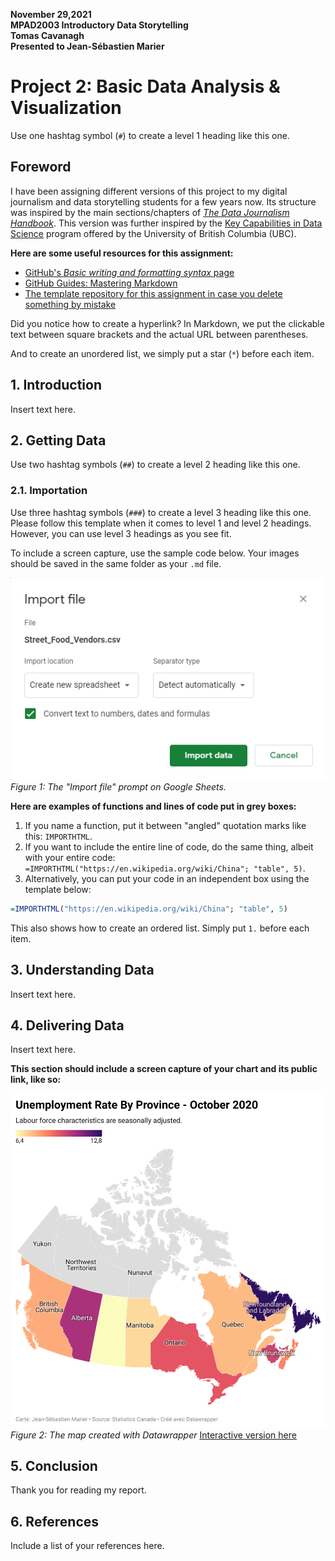 **November 29,2021**<br>
**MPAD2003 Introductory Data Storytelling**<br>
**Tomas Cavanagh**<br>
**Presented to Jean-Sébastien Marier**<br>

# Project 2: Basic Data Analysis & Visualization

Use one hashtag symbol (`#`) to create a level 1 heading like this one.

## Foreword

I have been assigning different versions of this project to my digital journalism and data storytelling students for a few years now. Its structure was inspired by the main sections/chapters of [*The Data Journalism Handbook*](https://datajournalism.com/read/handbook/one/). This version was further inspired by the [Key Capabilities in Data Science](https://extendedlearning.ubc.ca/programs/key-capabilities-data-science) program offered by the University of British Columbia (UBC).

**Here are some useful resources for this assignment:**

* [GitHub's *Basic writing and formatting syntax* page](https://docs.github.com/en/github/writing-on-github/getting-started-with-writing-and-formatting-on-github/basic-writing-and-formatting-syntax)
* [GitHub Guides: Mastering Markdown](https://guides.github.com/features/mastering-markdown/)
* [The template repository for this assignment in case you delete something by mistake](https://github.com/jsmarier/Template-for-the-Basic-Data-Analysis-Visualization-Project)

Did you notice how to create a hyperlink? In Markdown, we put the clickable text between square brackets and the actual URL between parentheses.

And to create an unordered list, we simply put a star (`*`) before each item.

## 1. Introduction

Insert text here.

## 2. Getting Data

Use two hashtag symbols (`##`) to create a level 2 heading like this one.

### 2.1. Importation

Use three hashtag symbols (`###`) to create a level 3 heading like this one. Please follow this template when it comes to level 1 and level 2 headings. However, you can use level 3 headings as you see fit.

To include a screen capture, use the sample code below. Your images should be saved in the same folder as your `.md` file.

![](import-screen-capture.png)<br>
*Figure 1: The "Import file" prompt on Google Sheets.*

**Here are examples of functions and lines of code put in grey boxes:**

1. If you name a function, put it between "angled" quotation marks like this: `IMPORTHTML`.
1. If you want to include the entire line of code, do the same thing, albeit with your entire code: `=IMPORTHTML("https://en.wikipedia.org/wiki/China"; "table", 5)`.
1. Alternatively, you can put your code in an independent box using the template below:

``` r
=IMPORTHTML("https://en.wikipedia.org/wiki/China"; "table", 5)
```
This also shows how to create an ordered list. Simply put `1.` before each item.

## 3. Understanding Data

Insert text here.

## 4. Delivering Data

Insert text here.

**This section should include a screen capture of your chart and its public link, like so:**

![](map-screen-capture.png)<br>
*Figure 2: The map created with Datawrapper*
[Interactive version here](https://datawrapper.dwcdn.net/o7Wwp/2/)

## 5. Conclusion

Thank you for reading my report.

## 6. References

Include a list of your references here.
